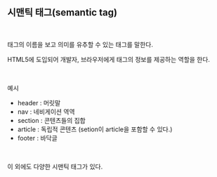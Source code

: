 ## 시맨틱 태그(semantic tag)

<BR>

태그의 이름을 보고 의미를 유추할 수 있는 태그를 말한다.

HTML5에 도입되어 개발자, 브라우저에게 태그의 정보를 제공하는 역할을 한다.

<BR>


예시

* header : 머릿말
* nav : 네비게이션 역역
* section : 콘텐츠들의 집합
* article : 독립적 콘텐츠 (setion이 article을 포함할 수 있다.)
* footer : 바닥글

<br>


이 외에도 다양한 시맨틱 태그가 있다.